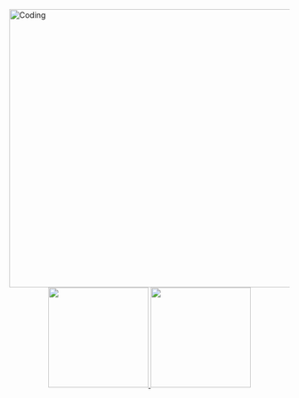 <img align="center" alt="Coding" height="500" width="900" src="https://imgur.com/ssgq1yf.gif">
<div align="center">
  <a href="https://github.com/nichmanoel">
  <img height="180em" src="https://github-readme-stats.vercel.app/api?username=nichmanoel&show_icons=true&theme=nord&include_all_commits=true&count_private=true"/>
  <img height="180em" src="https://github-readme-stats.vercel.app/api/top-langs/?username=nichmanoel&layout=compact&langs_count=5&theme=nord"/>
</div>
